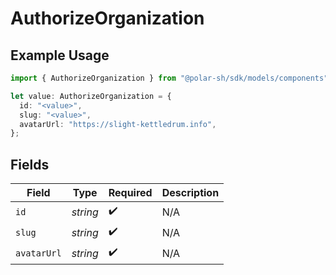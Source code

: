 # AuthorizeOrganization

## Example Usage

```typescript
import { AuthorizeOrganization } from "@polar-sh/sdk/models/components";

let value: AuthorizeOrganization = {
  id: "<value>",
  slug: "<value>",
  avatarUrl: "https://slight-kettledrum.info",
};
```

## Fields

| Field              | Type               | Required           | Description        |
| ------------------ | ------------------ | ------------------ | ------------------ |
| `id`               | *string*           | :heavy_check_mark: | N/A                |
| `slug`             | *string*           | :heavy_check_mark: | N/A                |
| `avatarUrl`        | *string*           | :heavy_check_mark: | N/A                |
